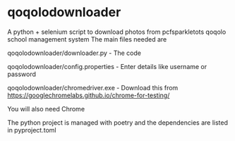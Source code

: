 # qoqolodownloader
A python + selenium script to download photos from pcfsparkletots qoqolo school management system
The main files needed are

qoqolodownloader/downloader.py - The code

qoqolodownloader/config.properties - Enter details like username or password

qoqolodownloader/chromedriver.exe - Download this from https://googlechromelabs.github.io/chrome-for-testing/

You will also need Chrome

The python project is managed with poetry and the dependencies are listed in pyproject.toml
